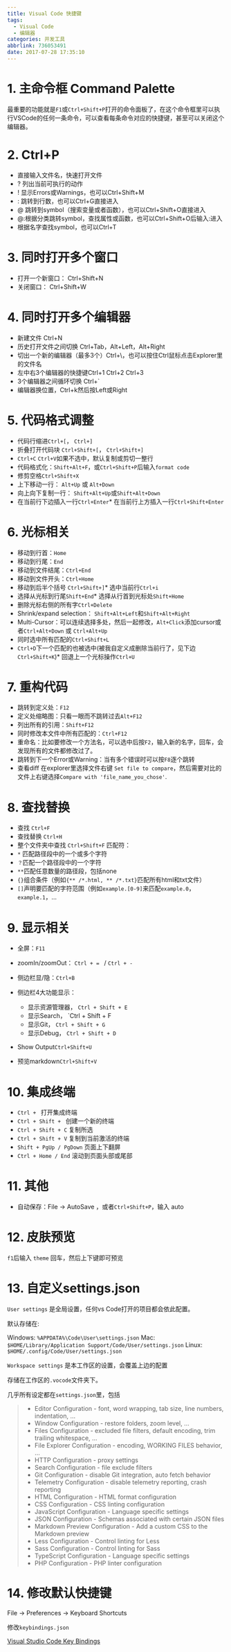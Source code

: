 ```yaml
---
title: Visual Code 快捷键
tags:
  - Visual Code
  - 编辑器
categories: 开发工具
abbrlink: 736053491
date: 2017-07-28 17:35:10
---
```


<!-- more -->
# 1. 主命令框 Command Palette

最重要的功能就是`F1`或`Ctrl+Shift+P`打开的命令面板了，在这个命令框里可以执行VSCode的任何一条命令，可以查看每条命令对应的快捷键，甚至可以关闭这个编辑器。

# 2. Ctrl+P

- 直接输入文件名，快速打开文件
- ? 列出当前可执行的动作
- ! 显示Errors或Warnings，也可以Ctrl+Shift+M
- : 跳转到行数，也可以Ctrl+G直接进入
- @ 跳转到symbol（搜索变量或者函数），也可以Ctrl+Shift+O直接进入
- @:根据分类跳转symbol，查找属性或函数，也可以Ctrl+Shift+O后输入:进入
- 根据名字查找symbol，也可以Ctrl+T


# 3. 同时打开多个窗口

- 打开一个新窗口： Ctrl+Shift+N
- 关闭窗口： Ctrl+Shift+W

# 4. 同时打开多个编辑器

- 新建文件 Ctrl+N
- 历史打开文件之间切换 Ctrl+Tab，Alt+Left，Alt+Right
- 切出一个新的编辑器（最多3个）Ctrl+\，也可以按住Ctrl鼠标点击Explorer里的文件名
- 左中右3个编辑器的快捷键Ctrl+1 Ctrl+2 Ctrl+3
- 3个编辑器之间循环切换 Ctrl+`
- 编辑器换位置，Ctrl+k然后按Left或Right



# 5. 代码格式调整

*   代码行缩进`Ctrl+[`， `Ctrl+]`
*   折叠打开代码块 `Ctrl+Shift+[`， `Ctrl+Shift+]`
*   `Ctrl+C` `Ctrl+V`如果不选中，默认复制或剪切一整行
*   代码格式化：`Shift+Alt+F`，或`Ctrl+Shift+P`后输入`format code`
*   修剪空格`Ctrl+Shift+X`
*   上下移动一行： `Alt+Up` 或 `Alt+Down`
*   向上向下复制一行： `Shift+Alt+Up`或`Shift+Alt+Down`
*   在当前行下边插入一行`Ctrl+Enter`*   在当前行上方插入一行`Ctrl+Shift+Enter`

# 6. 光标相关

*   移动到行首：`Home`
*   移动到行尾：`End`
*   移动到文件结尾：`Ctrl+End`
*   移动到文件开头：`Ctrl+Home`
*   移动到后半个括号 `Ctrl+Shift+]`*   选中当前行`Ctrl+i`
*   选择从光标到行尾`Shift+End`*   选择从行首到光标处`Shift+Home`
*   删除光标右侧的所有字`Ctrl+Delete`
*   Shrink/expand selection： `Shift+Alt+Left`和`Shift+Alt+Right`
*   Multi-Cursor：可以连续选择多处，然后一起修改，`Alt+Click`添加cursor或者`Ctrl+Alt+Down` 或 `Ctrl+Alt+Up`
*   同时选中所有匹配的`Ctrl+Shift+L`
*   `Ctrl+D`下一个匹配的也被选中(被我自定义成删除当前行了，见下边`Ctrl+Shift+K`)*   回退上一个光标操作`Ctrl+U`

# 7. 重构代码

*   跳转到定义处：`F12`
*   定义处缩略图：只看一眼而不跳转过去`Alt+F12`
*   列出所有的引用：`Shift+F12`
*   同时修改本文件中所有匹配的：`Ctrl+F12`
*   重命名：比如要修改一个方法名，可以选中后按`F2`，输入新的名字，回车，会发现所有的文件都修改过了。
*   跳转到下一个Error或Warning：当有多个错误时可以按`F8`逐个跳转
*   查看diff 在explorer里选择文件右键 `Set file to compare`，然后需要对比的文件上右键选择`Compare with 'file_name_you_chose'`.

# 8. 查找替换

*   查找 `Ctrl+F`
*   查找替换 `Ctrl+H`
*   整个文件夹中查找 `Ctrl+Shift+F`
匹配符：
*   `*` 匹配路径段中的一个或多个字符
*   `？`匹配一个路径段中的一个字符
*   `**`匹配任意数量的路径段，包括none
*   `{}`组合条件（例如`{** /*.html, ** /*.txt}`匹配所有html和txt文件）
*   `[]`声明要匹配的字符范围（例如`example.[0-9]`来匹配`example.0`，`example.1`，...


# 9. 显示相关

*   全屏：`F11`
*   zoomIn/zoomOut：  ` Ctrl + =  ` /  ` Ctrl + -  ` 
*   侧边栏显/隐：`Ctrl+B`
*   侧边栏4大功能显示：
    - 显示资源管理器， `Ctrl + Shift + E`
    - 显示Search，  `Ctrl + Shift + F
    - 显示Git， `Ctrl + Shift + G`
    - 显示Debug， `Ctrl + Shift + D`

*   Show Output`Ctrl+Shift+U`
*   预览markdown`Ctrl+Shift+V`

# 10. 集成终端

- `Ctrl + `	打开集成终端
- `Ctrl + Shift + `	创建一个新的终端
- `Ctrl + Shift + C`	复制所选
- `Ctrl + Shift + V`	复制到当前激活的终端
- `Shift + PgUp / PgDown`	页面上下翻屏
- `Ctrl + Home / End`	滚动到页面头部或尾部

# 11. 其他

*   自动保存：File -&gt; AutoSave ，或者`Ctrl+Shift+P`，输入 auto

# 12. 皮肤预览

`f1`后输入 `theme` 回车，然后上下键即可预览

# 13. 自定义settings.json

`User settings` 是全局设置，任何vs Code打开的项目都会依此配置。

 默认存储在:
 
Windows: `%APPDATA%\Code\User\settings.json`
Mac: `$HOME/Library/Application Support/Code/User/settings.json`
Linux: `$HOME/.config/Code/User/settings.json`

 `Workspace settings` 是本工作区的设置，会覆盖上边的配置

存储在工作区的`.vocode`文件夹下。

几乎所有设定都在`settings.json`里，包括

> *   Editor Configuration - font, word wrapping, tab size, line numbers, indentation, …
> *   Window Configuration - restore folders, zoom level, …
> *   Files Configuration - excluded file filters, default encoding, trim trailing whitespace, …
> *   File Explorer Configuration - encoding, WORKING FILES behavior, …
> *   HTTP Configuration - proxy settings
> *   Search Configuration - file exclude filters
> *   Git Configuration - disable Git integration, auto fetch behavior
> *   Telemetry Configuration - disable telemetry reporting, crash reporting
> *   HTML Configuration - HTML format configuration
> *   CSS Configuration - CSS linting configuration
> *   JavaScript Configuration - Language specific settings
> *   JSON Configuration - Schemas associated with certain JSON files
> *   Markdown Preview Configuration - Add a custom CSS to the Markdown preview
> *   Less Configuration - Control linting for Less
> *   Sass Configuration - Control linting for Sass
> *   TypeScript Configuration - Language specific settings
> *   PHP Configuration - PHP linter configuration


# 14. 修改默认快捷键

File -&gt; Preferences -&gt; Keyboard Shortcuts

修改`keybindings.json`


[Visual Studio Code Key Bindings](https://code.visualstudio.com/docs/getstarted/keybindings#_keyboard-shortcuts-reference)